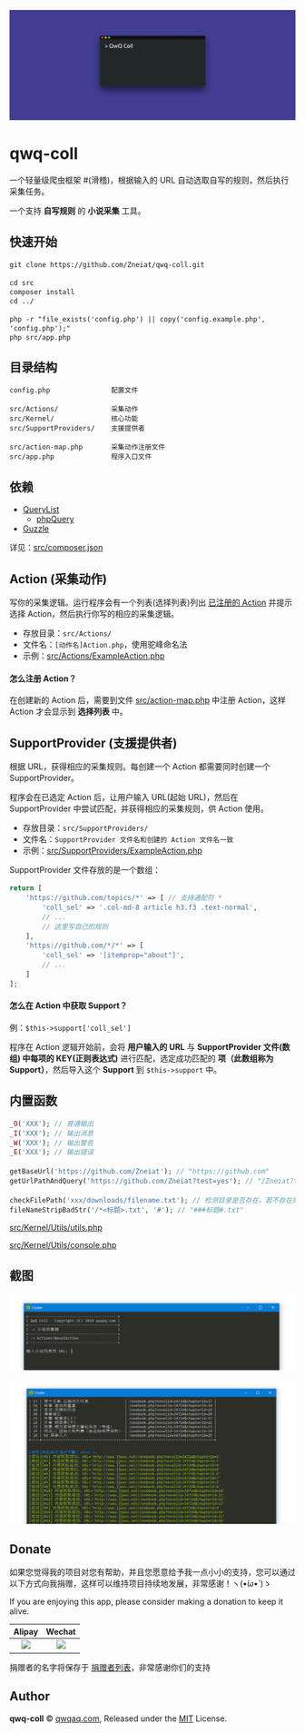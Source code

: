 <p align="center">
<img src="docs/qwq-coll.png" alt="qwq-coll">
</p>

# qwq-coll

一个轻量级爬虫框架 #(滑稽)，根据输入的 URL 自动选取自写的规则，然后执行采集任务。

一个支持 **自写规则** 的 **小说采集** 工具。

## 快速开始

```
git clone https://github.com/Zneiat/qwq-coll.git

cd src
composer install
cd ../

php -r "file_exists('config.php') || copy('config.example.php', 'config.php');"
php src/app.php 
```

## 目录结构

```
config.php               配置文件

src/Actions/             采集动作
src/Kernel/              核心功能
src/SupportProviders/    支援提供者

src/action-map.php       采集动作注册文件
src/app.php              程序入口文件
```

## 依赖

- [QueryList](https://github.com/jae-jae/QueryList)
    - [phpQuery](https://code.google.com/archive/p/phpquery/)
- [Guzzle](https://guzzlephp.org)

详见：[src/composer.json](src/composer.json)

## Action (采集动作)

写你的采集逻辑。运行程序会有一个列表(选择列表)列出 [已注册的 Action](#RegisterAction) 并提示选择 Action，然后执行你写的相应的采集逻辑。

- 存放目录：`src/Actions/`
- 文件名：`[动作名]Action.php`，使用驼峰命名法
- 示例：[src/Actions/ExampleAction.php](src/Actions/ExampleAction.php)

#### <span id="RegisterAction">怎么注册 Action？</span>

在创建新的 Action 后，需要到文件 [src/action-map.php](src/action-map.php) 中注册 Action，这样 Action 才会显示到 **选择列表** 中。

## SupportProvider (支援提供者)

根据 URL，获得相应的采集规则。每创建一个 Action 都需要同时创建一个 SupportProvider。

程序会在已选定 Action 后，让用户输入 URL(起始 URL)，然后在 SupportProvider 中尝试匹配，并获得相应的采集规则，供 Action 使用。

- 存放目录：`src/SupportProviders/`
- 文件名：`SupportProvider 文件名和创建的 Action 文件名一致`
- 示例：[src/SupportProviders/ExampleAction.php](src/SupportProviders/ExampleAction.php)

SupportProvider 文件存放的是一个数组：

```php
return [
    'https://github.com/topics/*' => [ // 支持通配符 *
        'coll_sel' => '.col-md-8 article h3.f3 .text-normal',
        // ...
        // 这里写自己的规则
    ],
    'https://github.com/*/*' => [
        'coll_sel' => '[itemprop="about"]',
        // ...
    ]
];
```

#### 怎么在 Action 中获取 Support？

例：`$this->support['coll_sel']`

程序在 Action 逻辑开始前，会将 **用户输入的 URL** 与 **SupportProvider 文件(数组) 中每项的 KEY(正则表达式)** 进行匹配，选定成功匹配的 **项（此数组称为 Support）**，然后导入这个 **Support** 到 `$this->support` 中。

## 内置函数

```php
_O('XXX'); // 普通输出
_I('XXX'); // 输出消息
_W('XXX'); // 输出警告
_E('XXX'); // 输出错误

getBaseUrl('https://github.com/Zneiat'); // "https://github.com"
getUrlPathAndQuery('https://github.com/Zneiat?test=yes'); // "/Zneiat?test=yes"

checkFilePath('xxx/downloads/filename.txt'); // 检测目录是否存在，若不存在则创建目录
fileNameStripBadStr('/*<标题>.txt', '#'); // "###标题#.txt"
```

[src/Kernel/Utils/utils.php](src/Kernel/Utils/utils.php)

[src/Kernel/Utils/console.php](src/Kernel/Utils/console.php)

## 截图

![20180714234204.png](docs/20180714234204.png)

![20180714234303.png](docs/20180714234303.png)

## Donate
如果您觉得我的项目对您有帮助，并且您愿意给予我一点小小的支持，您可以通过以下方式向我捐赠，这样可以维持项目持续地发展，非常感谢！ヽ(•̀ω•́ )ゝ

If you are enjoying this app, please consider making a donation to keep it alive.

| Alipay | Wechat | 
| :------: | :------: | 
| <img width="150" src="https://github.com/Zneiat/donate-qwqaq/raw/master/docs/donate/alipay.png"> | <img width="150" src="https://github.com/Zneiat/donate-qwqaq/raw/master/docs/donate/wechat.png"> | 

捐赠者的名字将保存于 [捐赠者列表](https://github.com/Zneiat/donate-qwqaq)，非常感谢你们的支持

## Author

**qwq-coll** © [qwqaq.com](https://qwqaq.com), Released under the [MIT](LICENSE) License.
